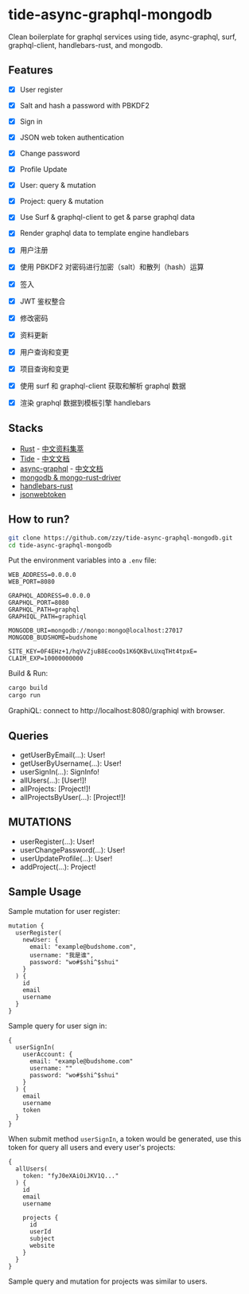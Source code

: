 # tide-async-graphql-mongodb

Clean boilerplate for graphql services using tide, async-graphql, surf, graphql-client, handlebars-rust, and mongodb. 

## Features

- [x] User register
- [x] Salt and hash a password with PBKDF2
- [x] Sign in
- [x] JSON web token authentication
- [x] Change password
- [x] Profile Update
- [x] User: query & mutation
- [x] Project: query & mutation
- [x] Use Surf & graphql-client to get & parse graphql data
- [x] Render graphql data to template engine handlebars

- [x] 用户注册
- [x] 使用 PBKDF2 对密码进行加密（salt）和散列（hash）运算
- [x] 签入
- [x] JWT 鉴权整合
- [x] 修改密码
- [x] 资料更新
- [x] 用户查询和变更
- [x] 项目查询和变更
- [x] 使用 surf 和 graphql-client 获取和解析 graphql 数据
- [x] 渲染 graphql 数据到模板引擎 handlebars

## Stacks

- [Rust](https://www.rust-lang.org) - [中文资料集萃](https://budshome.com)
- [Tide](https://github.com/http-rs/tide) - [中文文档](https://tide.budshome.com)
- [async-graphql](https://crates.io/crates/async-graphql) - [中文文档](https://async-graphql.budshome.com)
- [mongodb & mongo-rust-driver](https://crates.io/crates/mongodb)
- [handlebars-rust](https://crates.io/crates/handlebars)
- [jsonwebtoken](https://crates.io/crates/jsonwebtoken)

## How to run?

``` Bash
git clone https://github.com/zzy/tide-async-graphql-mongodb.git
cd tide-async-graphql-mongodb
```

Put the environment variables into a `.env` file:

```
WEB_ADDRESS=0.0.0.0
WEB_PORT=8080

GRAPHQL_ADDRESS=0.0.0.0
GRAPHQL_PORT=8080
GRAPHQL_PATH=graphql
GRAPHIQL_PATH=graphiql

MONGODB_URI=mongodb://mongo:mongo@localhost:27017
MONGODB_BUDSHOME=budshome

SITE_KEY=0F4EHz+1/hqVvZjuB8EcooQs1K6QKBvLUxqTHt4tpxE=
CLAIM_EXP=10000000000
```

Build & Run:

``` Bash
cargo build
cargo run
```

GraphiQL: connect to http://localhost:8080/graphiql with browser.

## Queries

- getUserByEmail(...): User!
- getUserByUsername(...): User!
- userSignIn(...): SignInfo!
- allUsers(...): [User!]!
- allProjects: [Project!]!
- allProjectsByUser(...): [Project!]!

## MUTATIONS

- userRegister(...): User!
- userChangePassword(...): User!
- userUpdateProfile(...): User!
- addProject(...): Project!

## Sample Usage

Sample mutation for user register:
```
mutation {
  userRegister(
    newUser: { 
      email: "example@budshome.com", 
      username: "我是谁", 
      password: "wo#$shi^$shui" 
    }
  ) {
    id
    email
    username
  }
}
```

Sample query for user sign in:
```
{
  userSignIn(
    userAccount: {
      email: "example@budshome.com"
      username: ""
      password: "wo#$shi^$shui"
    }
  ) {
    email
    username
    token
  }
}
```

When submit method `userSignIn`, a token would be generated, use this token for query all users and every user's projects:
```
{
  allUsers(
    token: "fyJ0eXAiOiJKV1Q..."
  ) {
    id
    email
    username

    projects {
      id
      userId
      subject
      website
    }
  }
}
```

Sample query and mutation for projects was similar to users.
